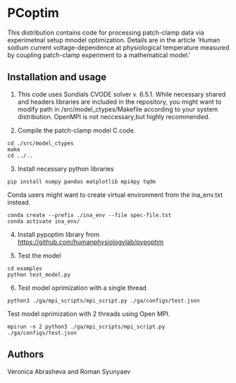 # PCoptim

This distribution contains code for processing patch-clamp data via experimetnal setup mnodel optimization. Details are in the article 'Human sodium current voltage-dependence at physiological temperature measured by coupling patch-clamp experiment to a mathematical model.'

## Installation and usage

1. This code uses Sundials CVODE solver v. 6.5.1. While necessary shared and headers libraries are included in the repository, you might want to modify path in /src/model_ctypes/Makefile according to your system distribution. OpenMPI is not neccessary,but highly recommended.


2. Compile the patch-clamp model C code. 
```
cd ./src/model_ctypes
make
cd ../..
````


3. Install necessary python libraries
```
pip install numpy pandas matplotlib mpi4py tqdm
```

Conda users might want to create virtual environment from the ina_env.txt instead.
```
conda create --prefix ./ina_env --file spec-file.txt
conda activate ina_env/
```


4. Install pypoptim library from https://github.com/humanphysiologylab/pypoptim


5. Test the model
```
cd examples
python test_model.py
```


6. Test model oprimization with a single thread
```
python3 ./ga/mpi_scripts/mpi_script.py ./ga/configs/test.json 
```

Test model oprimization with 2 threads using  Open MPI.

```
mpirun -n 2 python3 ./ga/mpi_scripts/mpi_script.py ./ga/configs/test.json 
```


## Authors
Veronica Abrasheva and Roman Syunyaev
